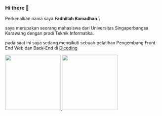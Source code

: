 ### Hi there 👋 

Perkenalkan nama saya **Fadhillah Ramadhan**.\

saya merupakan seorang mahasiswa dari Universitas Singaperbangsa Karawang dengan prodi Teknik Informatika.

pada saat ini saya sedang mengikuti sebuah pelatihan Pengembang Front-End Web dan Back-End di [Dicoding](https://www.dicoding.com/) 

<p align="left">
<a href="https://github.com/fadhillahrmdhn">
  <img height="180em" src="https://github-readme-stats-eight-theta.vercel.app/api?username=gilangadhan&show_icons=true&theme=algolia&include_all_commits=true&count_private=true"/>
  <img height="180em" src="https://github-readme-stats-eight-theta.vercel.app/api/top-langs/?username=gilangadhan&layout=compact&langs_count=8&theme=algolia"/>
</a>
</p>

